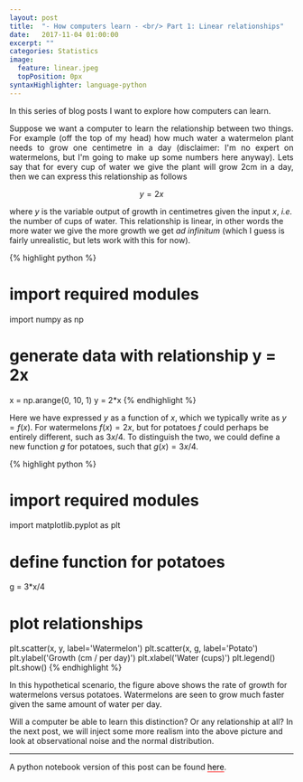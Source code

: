 ```yaml
---
layout: post
title:  "- How computers learn - <br/> Part 1: Linear relationships"
date:   2017-11-04 01:00:00
excerpt: ""
categories: Statistics
image:
  feature: linear.jpeg
  topPosition: 0px
syntaxHighlighter: language-python
---
```


<p align="justify">
In this series of blog posts I want to explore how computers can learn. 
</p>

<p align="justify">
Suppose we want a computer to learn the relationship between two things. For example (off the top of my head) how much water a watermelon plant needs to grow one centimetre in a day (disclaimer: I'm no expert on watermelons, but I'm going to make up some numbers here anyway). Lets say that for every cup of water we give the plant will grow 2cm in a day, then we can express this relationship as follows    

$$y = 2x$$

where $y$ is the variable output of growth in centimetres given the input $x$, <i>i.e.</i> the number of cups of water. This relationship is linear, in other words the more water we give the more growth we get <i>ad infinitum</i> (which I guess is fairly unrealistic, but lets work with this for now). 
</p>

{% highlight python %}
# import required modules
import numpy as np

# generate data with relationship y = 2x
x = np.arange(0, 10, 1)
y = 2*x
{% endhighlight %}

<p align="justify">

Here we have expressed $y$ as a function of $x$, which we typically write as $y = f(x)$. For watermelons $f(x) = 2x$, but for potatoes $f$ could perhaps be entirely different, such as $3x/4$. To distinguish the two, we could define a new function $g$ for potatoes, such that $g(x) = 3x/4$.

</p>

{% highlight python %}
# import required modules
import matplotlib.pyplot as plt

# define function for potatoes
g = 3*x/4

# plot relationships
plt.scatter(x, y, label='Watermelon')
plt.scatter(x, g, label='Potato')
plt.ylabel('Growth (cm / per day)')
plt.xlabel('Water (cups)')
plt.legend()
plt.show()
{% endhighlight %}

<div class="img img--fullContainer img--16xLeading" style="background-image: url({{ site.baseurl_posts_img }}watermelonsPlot.png);"></div>

<p>

In this hypothetical scenario, the figure above shows the rate of growth for watermelons versus potatoes. Watermelons are seen to grow much faster given the same amount of water per day. 

</p>

<p>

Will a computer be able to learn this distinction? Or any relationship at all? In the next post, we will inject some more realism into the above picture and look at observational noise and the normal distribution.

</p>

<hr>

<p>
A python notebook version of this post can be found <a href="https://github.com/arnupretorius/blog/blob/master/How%20computers%20learn/1_linear%20_relationships/17_11_04_linear_relationships.ipynb" style="text-decoration: none; border-bottom: 1px solid #ff0000; color: #000000;">here</a>.
</p>

